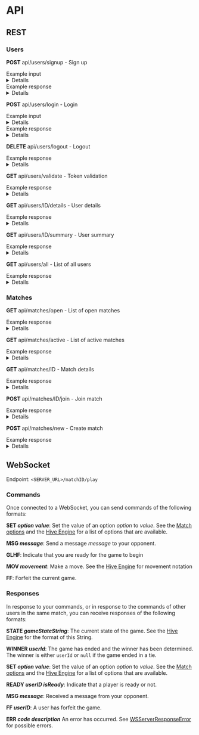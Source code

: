 # API

## REST

### Users

**POST** api/users/signup - Sign up

<summary>Example input</summary>
<details>
```
{
	"email": "example@mail.com",
	"password": "password",
	"verifyPassword": "password",
	"displayName": "chosenUsername"
}
```
</details>

<summary>Example response</summary>
<details>
```
{
	"id": "SomeUserID",
	"email": "example@mail.com",
	"displayName": "chosenUsername",
	"avatarUrl": null,
	"token": "SomeAccessToken"
}
```
</details>

**POST** api/users/login - Login

<summary>Example input</summary>
<details>
```
{
	"email": "email@mail.com",
	"password": "password"
}
```
</details>

<summary>Example response</summary>
<details>
```
{
	"id": "SomeTokenID",
	"userId": "SomeUserID",
	"token": "SomeAccessToken"
}
```
</details>

**DELETE** api/users/logout - Logout

<summary>Example response</summary>
<details>
`OK`
</details>

**GET** api/users/validate - Token validation

<summary>Example response</summary>
<details>
{
	"userId": "SomeUserID",
	"token": "SomeAccessToken"
}
</details>

**GET** api/users/ID/details - User details

<summary>Example response</summary>
<details>
```
{
	"id": "SomeUserID",
	"displayName": "chosenUsername",
	"elo": 1000.0,
	"avatarUrl": "https://example.com/image.png",
	"activeMatches": [
	],
	"pastMatches": [
	]
}
```
</details>

**GET** api/users/ID/summary - User summary

<summary>Example response</summary>
<details>
```
{
	"id": "SomeUserID",
	"displayName": "chosenUsername",
	"elo": 1000.0,
	"avatarUrl": "https://example.com/image.png",
}
```
</details>

**GET** api/users/all - List of all users

<summary>Example response</summary>
<details>
```
[
	{
		"id": "SomeUserID",
		"displayName": "chosenUsername",
		"elo": 1000.0,
		"avatarUrl": "https://example.com/image.png",
	},
	{
		"id": "SomeUserID2",
		"displayName": "chosenUsername2",
		"elo": 1000.0,
		"avatarUrl": "https://example.com/image.png",
	}
]
```
</details>

### Matches

**GET** api/matches/open - List of open matches

<summary>Example response</summary>
<details>
```
[
]
```
</details>

**GET** api/matches/active - List of active matches

<summary>Example response</summary>
<details>
```
[
]
```
</details>

**GET** api/matches/ID - Match details

<summary>Example response</summary>
<details>
```
{
	"id": "SomeMatchID",
	"options": "HostIsWhite:false;AsyncPlay:false",
	"gameOptions": "LadyBug:true;Mosquito:true;NoFirstMoveQueen:false",
	"createdAt": "2020-03-30T00:00:00.000Z"
	"duration": null,
	"status": "notStarted",
	"isComplete": false,
	"host": {
		"id": "SomeUserID",
		"displayName": "chosenUsername",
		"elo": 1000,
		"avatarUrl": "https://example.com/image.png",
	},
	"opponent": {
		"id": "SomeUserID2",
		"displayName": "chosenUsername2",
		"elo": 1000,
		"avatarUrl": "https://example.com/image.png",
	},
	"winner": null,
	"moves": [
		{
			"id": "SomeMovementID",
			"notation": "wQ",
			"ordinal": 1,
			"date": "2020-03-30T00:00:00.000Z"
		},
		{
			"id": "SomeMovementID2",
			"notation": "bQ -wQ",
			"ordinal": 2,
			"date": "2020-04-30T00:00:00.000Z"
		}
	],
}
```
</details>

**POST** api/matches/ID/join - Join match

<summary>Example response</summary>
<details>
```
{
	"id": "SomeMatchID",
	"options": "HostIsWhite:false;AsyncPlay:false",
	"gameOptions": "LadyBug:true;Mosquito:true;NoFirstMoveQueen:false",
	"createdAt": "2020-03-30T00:00:00.000Z"
	"duration": null,
	"status": "notStarted",
	"isComplete": false,
	"host": {
		"id": "SomeUserID",
		"displayName": "chosenUsername",
		"elo": 1000.0,
		"avatarUrl": "https://example.com/image.png",
	},
	"opponent": {
		"id": "SomeUserID2",
		"displayName": "chosenUsername2",
		"elo": 1000.0,
		"avatarUrl": "https://example.com/image.png",
	},
	"winner": null,
	"moves": [],
}
```
</details>

**POST** api/matches/new - Create match

<summary>Example response</summary>
<details>
```
{
	"id": "SomeMatchID",
	"options": "HostIsWhite:false;AsyncPlay:false",
	"gameOptions": "LadyBug:true;Mosquito:true;NoFirstMoveQueen:false",
	"createdAt": "2020-03-30T00:00:00.000Z"
	"duration": null,
	"status": "notStarted",
	"isComplete": false,
	"host": {
		"id": "SomeUserID",
		"displayName": "chosenUsername",
		"elo": 1000.0,
		"avatarUrl": "https://example.com/image.png",
	},
	"opponent": null,
	"winner": null,
	"moves": [],
}
```
</details>

## WebSocket

Endpoint: `<SERVER_URL>/matchID/play`

### Commands

Once connected to a WebSocket, you can send commands of the following formats:

**SET _option_ _value_**: Set the value of an option _option_ to _value_. See the [Match options](/Sources/App/Models/Match.swift) and the [Hive Engine](https://github.com/josephroquedev/hive-engine) for a list of options that are available.

**MSG _message_**: Send a message _message_ to your opponent.

**GLHF**: Indicate that you are ready for the game to begin

**MOV _movement_**: Make a move. See the [Hive Engine](https://github.com/josephroquedev/hive-engine) for movement notation

**FF**: Forfeit the current game.

### Responses

In response to your commands, or in response to the commands of other users in the same match, you can receive responses of the following formats:

**STATE _gameStateString_**: The current state of the game. See the [Hive Engine](https://github.com/josephroquedev/hive-engine) for the format of this String.

**WINNER _userId_**: The game has ended and the winner has been determined. The winner is either `userId` or `null` if the game ended in a tie.

**SET _option_ _value_**: Set the value of an option _option_ to _value_. See the [Match options](/Sources/App/Models/Match.swift) and the [Hive Engine](https://github.com/josephroquedev/hive-engine) for a list of options that are available.

**READY _userID_ _isReady_**: Indicate that a player is ready or not.

**MSG _message_**: Received a message from your opponent.

**FF _userID_**: A user has forfeit the game.

**ERR _code_ _description_** An error has occurred. See  [WSServerResponseError](./Sources/App/WebSocket/Message/Response/WSServerResponseError.swift) for possible errors.
